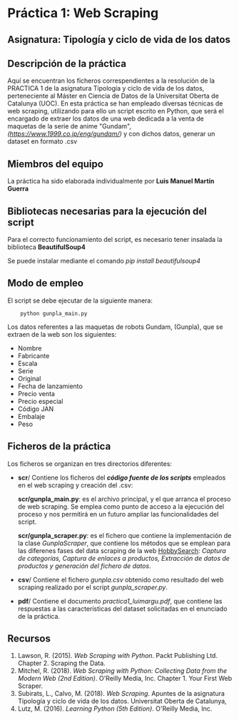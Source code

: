 # Práctica 1: Web Scraping

## Asignatura: Tipología y ciclo de vida de los datos

## Descripción de la práctica

Aquí se encuentran los ficheros correspendientes a la resolución de la PRACTICA 1 de la asignatura Tipología y ciclo de vida de los datos, perteneciente al Máster en Ciencia de Datos de la Universitat Oberta de Catalunya (UOC).
En esta práctica se han empleado diversas técnicas de web scraping, utilizando para ello un script escrito en Python, que será el encargado de extraer los datos de una web dedicada a la venta de maquetas de la serie de anime "Gundam", _(https://www.1999.co.jp/eng/gundam/)_ y con dichos datos, generar un dataset en formato .csv 

## Miembros del equipo

La práctica ha sido elaborada individualmente por **Luis Manuel Martín Guerra**

## Bibliotecas necesarias para la ejecución del script

Para el correcto funcionamiento del script, es necesario tener insalada la biblioteca **BeautifulSoup4**

Se puede instalar mediante el comando _pip install beautifulsoup4_

## Modo de empleo

El script se debe ejecutar de la siguiente manera:

        python gunpla_main.py

Los datos referentes a las maquetas de robots Gundam, (Gunpla), que se extraen de la web son los siguientes:

  * Nombre
  * Fabricante
  * Escala 
  * Serie 
  * Original 
  * Fecha de lanzamiento
  * Precio venta 
  * Precio especial 
  * Código JAN 
  * Embalaje 
  * Peso

## Ficheros de la práctica

Los ficheros se organizan en tres directorios diferentes:

* **scr**/ Contiene los ficheros del **_código fuente de los scripts_** empleados en el web scraping y creación del .csv:
  
     **scr/gunpla_main.py**: es el archivo principal, y el que arranca el proceso de web scraping. Se emplea como punto de acceso a la ejecución del proceso y nos permitirá en un futuro ampliar las funcionalidades del script.
     
     **scr/gunpla_scraper.py**: es el fichero que contiene la implementación de la clase _GunplaScraper_, que contiene los métodos que se emplean para las diferenes fases del data scraping de la web [HobbySearch](https://www.1999.co.jp/eng/gundam/): _Captura de categorías, Captura de enlaces a productos, Extracción de datos de productos y generación del fichero de datos_. 
     
* **csv**/ Contiene el fichero _gunpla.csv_ obtenido como resultado del web scraping realizado por el script _gunpla_scraper.py_.

* **pdf**/ Contiene el documento _practica1_luimargu.pdf_, que contiene las respuestas a las características del dataset solicitadas en el enunciado de la práctica. 

## Recursos

1. Lawson, R. (2015). _Web Scraping with Python_. Packt Publishing Ltd. Chapter 2. Scraping the Data.
2. Mitchel, R. (2018). _Web Scraping with Python: Collecting Data from the Modern Web (2nd Edition)_. O'Reilly Media, Inc. Chapter 1. Your First Web Scraper.
3. Subirats, L., Calvo, M. (2018). _Web Scraping_. Apuntes de la asignatura Tipología y ciclo de vida de los datos. Universitat Oberta de Catalunya,
4. Lutz, M. (2016). _Learning Python (5th Edition)_. O'Reilly Media, Inc.
